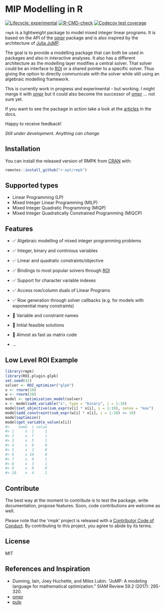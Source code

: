 
<!-- README.md is generated from README.Rmd. Please edit that file -->

# MIP Modelling in R

<!-- badges: start -->

[![Lifecycle:
experimental](https://img.shields.io/badge/lifecycle-experimental-orange.svg)](https://www.tidyverse.org/lifecycle/#experimental)
[![R-CMD-check](https://github.com/r-opt/rmpk/workflows/R-CMD-check/badge.svg)](https://github.com/r-opt/rmpk/actions)
[![Codecov test
coverage](https://codecov.io/gh/r-opt/rmpk/branch/master/graph/badge.svg)](https://app.codecov.io/gh/r-opt/rmpk?branch=master)
<!-- badges: end -->

`rmpk` is a lightweight package to model mixed integer linear programs.
It is based on the API of the
[ompr](https://github.com/dirkschumacher/ompr) package and is also
inspired by the architecture of [Julia
JuMP](https://github.com/JuliaOpt/JuMP.jl).

The goal is to provide a modelling package that can both be used in
packages and also in interactive analyses. It also has a different
architecture as the modelling layer modifies a central solver. That
solver could be an interface to
[ROI](https://CRAN.R-project.org/package=ROI) or a shared pointer to a
specific solver. Thus giving the option to directly communicate with the
solver while still using an algebraic modelling framework.

This is currently work in progress and experimental - but working. I
might merge it with [ompr](https://github.com/dirkschumacher/ompr) but
it could also become the successor of
[ompr](https://github.com/dirkschumacher/ompr) … not sure yet.

If you want to see the package in action take a look at the
[articles](https://r-opt.github.io/rmpk/) in the docs.

Happy to receive feedback!

*Still under development. Anything can change*

## Installation

You can install the released version of RMPK from
[CRAN](https://CRAN.R-project.org) with:

``` r
remotes::install_github("r-opt/rmpk")
```

## Supported types

-   Linear Programming (LP)
-   Mixed Integer Linear Programming (MILP)
-   Mixed Integer Quadratic Programming (MIQP)
-   Mixed Integer Quadratically Constrained Programming (MIQCP)

## Features

-   ✅ Algebraic modelling of mixed integer programming problems

-   ✅ Integer, binary and continious variables

-   ✅ Linear and quadratic constraints/objective

-   ✅ Bindings to most popular solvers through
    [ROI](https://CRAN.R-project.org/package=ROI)

-   ✅ Support for character variable indexes

-   ✅ Access row/column duals of Linear Programs

-   ✅ Row generation through solver callbacks (e.g. for models with
    exponential many constraints)

-   🚧 Variable and constraint names

-   🚧 Initial feasible solutions

-   🚧 Almost as fast as matrix code

-   …

## Low Level ROI Example

``` r
library(rmpk)
library(ROI.plugin.glpk)
set.seed(42)
solver <- ROI_optimizer("glpk")
v <- rnorm(10)
w <- rnorm(10)
model <- optimization_model(solver)
x <- model$add_variable("x", type = "binary", i = 1:10)
model$set_objective(sum_expr(v[i] * x[i], i = 1:10), sense = "max")
model$add_constraint(sum_expr(w[i] * x[i], i = 1:10) <= 10)
model$optimize()
model$get_variable_value(x[i])
#>    name  i value
#> 1     x  1     1
#> 2     x  7     1
#> 3     x  5     1
#> 4     x  8     0
#> 5     x  2     0
#> 6     x 10     0
#> 7     x  9     1
#> 8     x  3     1
#> 9     x  6     0
#> 10    x  4     1
```

## Contribute

The best way at the moment to contribute is to test the package, write
documentation, propose features. Soon, code contributions are welcome as
well.

Please note that the ‘rmpk’ project is released with a [Contributor Code
of Conduct](CODE_OF_CONDUCT.md). By contributing to this project, you
agree to abide by its terms.

## License

MIT

## References and Inspiration

-   Dunning, Iain, Joey Huchette, and Miles Lubin. “JuMP: A modeling
    language for mathematical optimization.” SIAM Review 59.2 (2017):
    295-320.
-   [ompr](https://github.com/dirkschumacher/ompr)
-   [pulp](https://github.com/coin-or/pulp)
